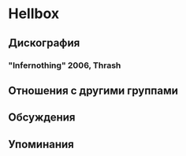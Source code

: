 # Hellbox



## Дискография

### "Infernothing" 2006, Thrash




## Отношения с другими группами


## Обсуждения


## Упоминания

